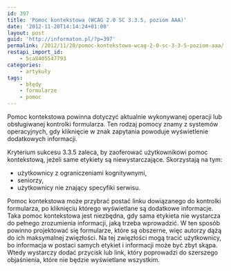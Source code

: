 ```yaml
---
id: 397
title: 'Pomoc kontekstowa (WCAG 2.0 SC 3.3.5, poziom AAA)'
date: '2012-11-20T14:14:24+01:00'
layout: post
guid: 'http://informaton.pl/?p=397'
permalink: /2012/11/20/pomoc-kontekstowa-wcag-2-0-sc-3-3-5-poziom-aaa/
restapi_import_id:
    - 5ca8405547793
categories:
    - artykuły
tags:
    - błędy
    - formularze
    - pomoc
---
```


Pomoc kontekstowa powinna dotyczyć aktualnie wykonywanej operacji lub obsługiwanej kontrolki formularza. Ten rodzaj pomocy znamy z systemów operacyjnych, gdy kliknięcie w znak zapytania powoduje wyświetlenie dodatkowych informacji.

Kryterium sukcesu 3.3.5 zaleca, by zaoferować użytkownikowi pomoc kontekstową, jeżeli same etykiety są niewystarczające. Skorzystają na tym:

- użytkownicy z ograniczeniami kognitywnymi,
- seniorzy,
- użytkownicy nie znający specyfiki serwisu.

Pomoc kontekstowa może przybrać postać linku dowiązanego do kontrolki formularza, po kliknięciu którego wyświetlane są dodatkowe informacje. Taka pomoc kontekstowa jest niezbędna, gdy sama etykieta nie wystarcza do pełnego zrozumienia informacji, jaką trzeba wprowadzić. W ten sposób powinno projektować się formularze, które są obszerne, więc autorzy dążą do ich maksymalnej zwięzłości. Na tej zwięzłości mogą tracić użytkownicy, bo informacja w postaci samych etykiet i informacji może być zbyt skąpa. Wtedy wystarczy dodać przycisk lub link, który poprowadzi do szerszego objaśnienia, które nie będzie wyświetlane wszystkim.
